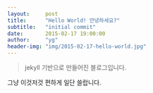 ```yaml
---
layout:     post
title:      "Hello World! 안녕하세요?"
subtitle:   "initial commit"
date:       2015-02-17 19:00:00
author:     "yg"
header-img: "img/2015-02-17-hello-world.jpg"
---
```


> jekyll 기반으로 만들어진 블로그입니다.

그냥 이것저것 편하게 일단 쓸랍니다.
